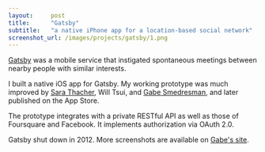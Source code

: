 ```yaml
---
layout:     post
title:      "Gatsby"
subtitle:   "a native iPhone app for a location-based social network"
screenshot_url: /images/projects/gatsby/1.png
---
```


[Gatsby] was a mobile service that instigated spontaneous meetings between
nearby people with similar interests. 

I built a native iOS app for Gatsby. My working prototype was much improved by
[Sara Thacher], Will Tsui, and [Gabe Smedresman], and later published on the App
Store.

The prototype integrates with a private RESTful API as well as those of Foursquare and
Facebook. It implements authorization via OAuth 2.0.

Gatsby shut down in 2012. More screenshots are available on [Gabe's site].

[Gatsby]:http://meetgatsby.com/
[Sara Thacher]:http://thachr.com/
[Gabe Smedresman]:http://www.smedresmania.com/
[Gabe's site]:http://www.smedresmania.com/gatsby/
